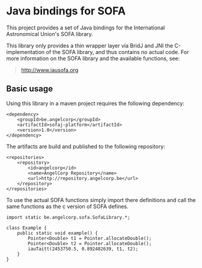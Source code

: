 # Java bindings for SOFA

This project provides a set of Java bindings for the International Astronomical Union's SOFA library. 

This library only provides a thin wrapper layer via BridJ and JNI the C-implementation of the SOFA library, and thus contains no actual code. For more information on the SOFA library and the available functions, see:

> http://www.iausofa.org

## Basic usage

Using this library in a maven project requires the following dependency:

```
<dependency>
	<groupId>be.angelcorp</groupId>
	<artifactId>sofaj-platform</artifactId>
    <version>1.0</version>
</dependency>
```

The artifacts are build and published to the following repository:

```
<repositories>
    <repository>
        <id>angelcorp</id>
        <name>AngelCorp Repository</name>
        <url>http://repository.angelcorp.be</url>
    </repository>
</repositories>
```

To use the actual SOFA functions simply import there definitions and call the same functions as the c version of SOFA defines.

```
import static be.angelcorp.sofa.SofaLibrary.*;

class Example {
    public static void example() {
        Pointer<Double> t1 = Pointer.allocateDouble();
        Pointer<Double> t2 = Pointer.allocateDouble();
        iauTaitt(2453750.5, 0.892482639, t1, t2);
    }
}
```

